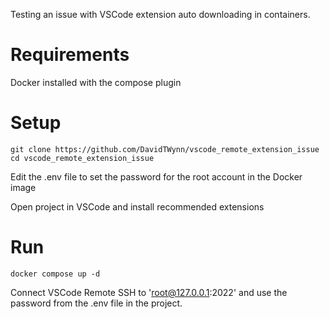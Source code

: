 Testing an issue with VSCode extension auto downloading in containers.

# Requirements

Docker installed with the compose plugin

# Setup

```
git clone https://github.com/DavidTWynn/vscode_remote_extension_issue
cd vscode_remote_extension_issue
```

Edit the .env file to set the password for the root account in the Docker image

Open project in VSCode and install recommended extensions

# Run

```
docker compose up -d
```

Connect VSCode Remote SSH to 'root@127.0.0.1:2022' and use the password from the .env file in the project.
